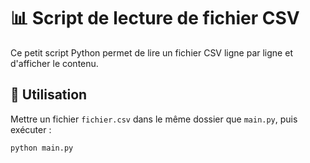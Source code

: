 # 📊 Script de lecture de fichier CSV

Ce petit script Python permet de lire un fichier CSV ligne par ligne et d'afficher le contenu.

## 📁 Utilisation

Mettre un fichier `fichier.csv` dans le même dossier que `main.py`, puis exécuter :

```bash
python main.py
